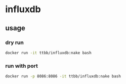 # influxdb

## usage
### dry run
```bash
docker run -it ttbb/influxdb:nake bash
```
### run with port
```bash
docker run -p 8086:8086 -it ttbb/influxdb:nake bash
```